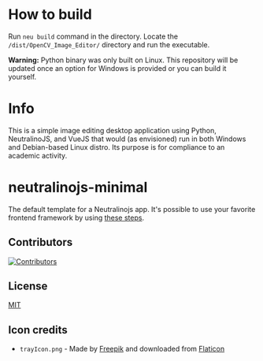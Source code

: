 # How to build
Run `neu build` command in the directory. Locate the `/dist/OpenCV_Image_Editor/` directory and run the executable.

**Warning:** Python binary was only built on Linux. This repository will be updated once an option for Windows is provided or you can build it yourself.

# Info
This is a simple image editing desktop application using Python, NeutralinoJS, and VueJS that would (as envisioned) run in both Windows and Debian-based Linux distro. Its purpose is for compliance to an academic activity.

# neutralinojs-minimal

The default template for a Neutralinojs app. It's possible to use your favorite frontend framework by using [these steps](https://neutralino.js.org/docs/getting-started/using-frontend-libraries).

## Contributors

[![Contributors](https://contrib.rocks/image?repo=neutralinojs/neutralinojs-minimal)](https://github.com/neutralinojs/neutralinojs-minimal/graphs/contributors)

## License

[MIT](LICENSE)

## Icon credits

- `trayIcon.png` - Made by [Freepik](https://www.freepik.com) and downloaded from [Flaticon](https://www.flaticon.com)
